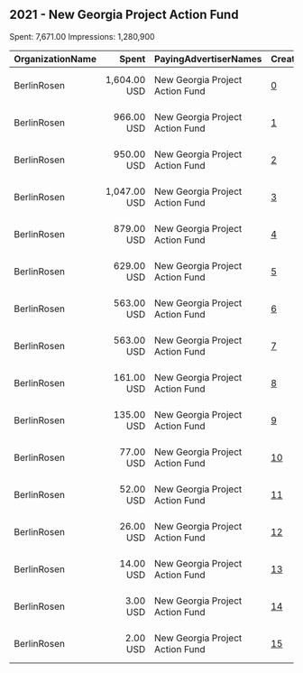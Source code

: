 ## 2021 - New Georgia Project Action Fund 
Spent: 7,671.00
Impressions: 1,280,900

|OrganizationName|Spent|PayingAdvertiserNames|CreativeUrls|Impressions|Genders|AgeBrackets|CountryCodes|BillingAddresses|CandidateBallotInformation|
|:---|---:|:---|:---|---:|:---|:---|:---|:---|:---|
|BerlinRosen|1,604.00 USD|New Georgia Project Action Fund|[0](https://www.snap.com/political-ads/asset/9731b2eb5ca56407ff4385d1a6d894b7d570c684339fcef0adf8c4da8c94e5f2?mediaType=mp4)|248,938||18+|united states|"15 Maiden Lane #16,New York,10038,US"|For the People Act|
|BerlinRosen|966.00 USD|New Georgia Project Action Fund|[1](https://www.snap.com/political-ads/asset/9731b2eb5ca56407ff4385d1a6d894b7d570c684339fcef0adf8c4da8c94e5f2?mediaType=mp4)|185,748||18+|united states|"15 Maiden Lane #16,New York,10038,US"|For the People Act|
|BerlinRosen|950.00 USD|New Georgia Project Action Fund|[2](https://www.snap.com/political-ads/asset/1c43c2941463569ab72ae7102037becd71280adea867e13fdc7769fc32cee1b5?mediaType=mp4)|182,515||18+|united states|"15 Maiden Lane #16,New York,10038,US"|For the People Act|
|BerlinRosen|1,047.00 USD|New Georgia Project Action Fund|[3](https://www.snap.com/political-ads/asset/4ba69f65b732cf9625e80c5878db4b08af8154e90717062995b40d39f39c8996?mediaType=mp4)|150,344||18+|united states|"15 Maiden Lane #16,New York,10038,US"|For the People Act|
|BerlinRosen|879.00 USD|New Georgia Project Action Fund|[4](https://www.snap.com/political-ads/asset/1c43c2941463569ab72ae7102037becd71280adea867e13fdc7769fc32cee1b5?mediaType=mp4)|141,430||18+|united states|"15 Maiden Lane #16,New York,10038,US"|For the People Act|
|BerlinRosen|629.00 USD|New Georgia Project Action Fund|[5](https://www.snap.com/political-ads/asset/93f48efc15db402378943d794e100eb44ee9e7461d6ed7e7d0e08fb72791fa98?mediaType=mp4)|108,567||18+|united states|"15 Maiden Lane #16,New York,10038,US"|For the People Act|
|BerlinRosen|563.00 USD|New Georgia Project Action Fund|[6](https://www.snap.com/political-ads/asset/4ba69f65b732cf9625e80c5878db4b08af8154e90717062995b40d39f39c8996?mediaType=mp4)|98,033||18+|united states|"15 Maiden Lane #16,New York,10038,US"|For the People Act|
|BerlinRosen|563.00 USD|New Georgia Project Action Fund|[7](https://www.snap.com/political-ads/asset/93f48efc15db402378943d794e100eb44ee9e7461d6ed7e7d0e08fb72791fa98?mediaType=mp4)|81,087||18+|united states|"15 Maiden Lane #16,New York,10038,US"|For the People Act|
|BerlinRosen|161.00 USD|New Georgia Project Action Fund|[8](https://www.snap.com/political-ads/asset/1c43c2941463569ab72ae7102037becd71280adea867e13fdc7769fc32cee1b5?mediaType=mp4)|30,689||18+|united states|"15 Maiden Lane #16,New York,10038,US"|For the People Act|
|BerlinRosen|135.00 USD|New Georgia Project Action Fund|[9](https://www.snap.com/political-ads/asset/9731b2eb5ca56407ff4385d1a6d894b7d570c684339fcef0adf8c4da8c94e5f2?mediaType=mp4)|25,938||18+|united states|"15 Maiden Lane #16,New York,10038,US"|For the People Act|
|BerlinRosen|77.00 USD|New Georgia Project Action Fund|[10](https://www.snap.com/political-ads/asset/9731b2eb5ca56407ff4385d1a6d894b7d570c684339fcef0adf8c4da8c94e5f2?mediaType=mp4)|11,602||18+|united states|"15 Maiden Lane #16,New York,10038,US"|For the People Act|
|BerlinRosen|52.00 USD|New Georgia Project Action Fund|[11](https://www.snap.com/political-ads/asset/1c43c2941463569ab72ae7102037becd71280adea867e13fdc7769fc32cee1b5?mediaType=mp4)|7,980||18+|united states|"15 Maiden Lane #16,New York,10038,US"|For the People Act|
|BerlinRosen|26.00 USD|New Georgia Project Action Fund|[12](https://www.snap.com/political-ads/asset/93f48efc15db402378943d794e100eb44ee9e7461d6ed7e7d0e08fb72791fa98?mediaType=mp4)|4,580||18+|united states|"15 Maiden Lane #16,New York,10038,US"|For the People Act|
|BerlinRosen|14.00 USD|New Georgia Project Action Fund|[13](https://www.snap.com/political-ads/asset/4ba69f65b732cf9625e80c5878db4b08af8154e90717062995b40d39f39c8996?mediaType=mp4)|2,565||18+|united states|"15 Maiden Lane #16,New York,10038,US"|For the People Act|
|BerlinRosen|3.00 USD|New Georgia Project Action Fund|[14](https://www.snap.com/political-ads/asset/93f48efc15db402378943d794e100eb44ee9e7461d6ed7e7d0e08fb72791fa98?mediaType=mp4)|525||18+|united states|"15 Maiden Lane #16,New York,10038,US"|For the People Act|
|BerlinRosen|2.00 USD|New Georgia Project Action Fund|[15](https://www.snap.com/political-ads/asset/4ba69f65b732cf9625e80c5878db4b08af8154e90717062995b40d39f39c8996?mediaType=mp4)|359||18+|united states|"15 Maiden Lane #16,New York,10038,US"|For the People Act|
